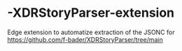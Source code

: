 # -XDRStoryParser-extension
Edge extension to automatize extraction of the JSONC for https://github.com/f-bader/XDRStoryParser/tree/main
